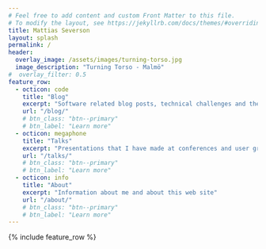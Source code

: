 ```yaml
---
# Feel free to add content and custom Front Matter to this file.
# To modify the layout, see https://jekyllrb.com/docs/themes/#overriding-theme-defaults
title: Mattias Severson
layout: splash
permalink: /
header:
  overlay_image: /assets/images/turning-torso.jpg
  image_description: "Turning Torso - Malmö"
#  overlay_filter: 0.5
feature_row:
  - octicon: code
    title: "Blog"
    excerpt: "Software related blog posts, technical challenges and their solutions"
    url: "/blog/"
    # btn_class: "btn--primary"
    # btn_label: "Learn more"
  - octicon: megaphone
    title: "Talks"
    excerpt: "Presentations that I have made at conferences and user groups"
    url: "/talks/"
    # btn_class: "btn--primary"
    # btn_label: "Learn more"
  - octicon: info
    title: "About"
    excerpt: "Information about me and about this web site"
    url: "/about/"
    # btn_class: "btn--primary"
    # btn_label: "Learn more"  
---
```


{% include feature_row %}